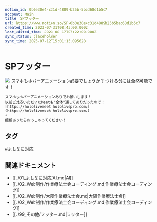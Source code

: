```yaml
---
notion_id: 0b0e30e4-c31d-4889-b25b-5bad68d1b5c7
account: Main
title: SPフッター
url: https://www.notion.so/SP-0b0e30e4c31d4889b25b5bad68d1b5c7
created_time: 2023-07-31T08:43:00.000Z
last_edited_time: 2023-08-17T07:22:00.000Z
sync_status: placeholder
sync_time: 2025-07-12T15:01:15.095628
---
```

# SPフッター

![](https://prod-files-secure.s3.us-west-2.amazonaws.com/736adce6-a3a4-4a64-9f74-d9aa055c96d2/20f9d609-379e-429a-92e2-f5e661e602d1/Untitled.png?X-Amz-Algorithm=AWS4-HMAC-SHA256&X-Amz-Content-Sha256=UNSIGNED-PAYLOAD&X-Amz-Credential=ASIAZI2LB466Q4IBD5NG%2F20250719%2Fus-west-2%2Fs3%2Faws4_request&X-Amz-Date=20250719T043344Z&X-Amz-Expires=3600&X-Amz-Security-Token=IQoJb3JpZ2luX2VjEIT%2F%2F%2F%2F%2F%2F%2F%2F%2F%2FwEaCXVzLXdlc3QtMiJIMEYCIQC9IqCyVYGfQrgsOlgbaCGm5eBU5JTQQNBuF8%2B9GhfAQQIhAJuCv3ZMykvL0D5npnE5jG6wB9iykeNjyNITqR4dcnU%2BKogECJ3%2F%2F%2F%2F%2F%2F%2F%2F%2F%2FwEQABoMNjM3NDIzMTgzODA1Igxfr15SNTW%2BVL6h2ywq3AOsYdtXWmkHPhSMuo0qJtTpAI0IwWhhlCGXccCfes7Ly5qQcwv5sRT5faj3RKNwTwa7TeLRMkkcEAjpTd8J%2BDjtbD5Xq%2FOC2u3d5Hlo8OEj8gCRreYg6t3i7XAlhBrqhV76zvhYJ0cIvgepNnYFVGXwkp7Sp1uWXTPAXtZRJh1wfY2pHY8uxkSjNWwcEGlDpq%2FbI0OzOTL8wG6zM6IHrye1Wg7I%2B%2F33dpcUWwxcUrole05Qbr5JixveOaZytq22Qs0RYsJZCXu2DyNAQDPpnzo19R0AJoss8PEKTxLZKsaE%2BOuyEB32CAWrWZalMhvUSkFLqfdLT6BUbpH5qxbCdsiTkd8SR%2BqhF8SPmMa53vzwxXwIPsRM7qaF5DkFOeh%2BWlRKRRB5oqfQOfxVnpCSWQL2ysgqg%2BM20JG48rbzi82Qq7sqJ57comvVTmrEL4NssGuJCQfLwULW6WRheYMYTmI9ZGUeVlozq7R1Q8kbwcpFI5QntihY7udCJkDb2VbFKZq2Et4OhkLeIlSkAbi1S6cACAHZCmir%2FTkpAHE0KpUWAKXohsY8sQ5A8%2FGYgT97lxknYXH9ZlhyQ2jyXWJWL9qn2L7roXcN%2Bbj1oGsp7PUxoY7Tlgr%2Fd0zlU0m64TCYq%2BzDBjqkAec2rRbfWzRzuoyzQ1UQSXNIsbgivl2XoTqsuDyn27qcq5o2onJti7asyy6BXd6C6kWItbejscNbS8IAgK5z71UZ0Xk65y70U6VnBbQdcODtm3V4%2B5t5nVvaoZqgw0G8wbtvEoTBUuDIykKZv399JGsIhILPtyEdX27N9jSnO49p4X9gSOBGiuX4pUfn1ZEoIKjHVxMY6exyRQEYntApFMlMx%2F4V&X-Amz-Signature=dc8ad06034bd89a8f3471adc4ea1e3b1e8b6218568442bc935040ce713aa98d2&X-Amz-SignedHeaders=host&x-amz-checksum-mode=ENABLED&x-id=GetObject)
スマホもホバーアニメーション必要でしょうか？
つける分には全然可能です！
```plain text
スマホもホバーアニメーションありでお願いします！
以前ご対応いただいたMeetも"全体"通してありだったので！
[https://hololivemeet.hololivepro.com/](https://hololivemeet.hololivepro.com/)
↓
齟齬あったらおっしゃってください！
```

## タグ

#よしなに対応 

## 関連ドキュメント

- [[../01_よしなに対応/AI.md|AI]]
- [[../02_Web制作/作業療法士会コーディング.md|作業療法士会コーディング]]
- [[../02_Web制作/大阪作業療法士会.md|大阪作業療法士会]]
- [[../02_Web制作/作業療法士会コーディング.md|作業療法士会コーディング]]
- [[../99_その他/フッター.md|フッター]]
